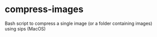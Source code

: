 # compress-images
Bash script to compress a single image (or a folder containing images) using sips (MacOS)
